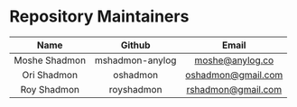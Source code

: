 # Repository Maintainers

| Name |  Github | Email | 
| :---: | :---: | :---: | 
| Moshe Shadmon | mshadmon-anylog | moshe@anylog.co |
| Ori Shadmon | oshadmon | oshadmon@gmail.com |
| Roy Shadmon | royshadmon | rshadmon@gmail.com |
